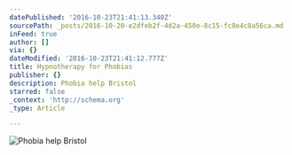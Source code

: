 ```yaml
---
datePublished: '2016-10-23T21:41:13.340Z'
sourcePath: _posts/2016-10-20-e2dfeb2f-4d2a-450e-8c15-fc8e4c8a56ca.md
inFeed: true
author: []
via: {}
dateModified: '2016-10-23T21:41:12.777Z'
title: Hypnotherapy for Phobias
publisher: {}
description: Phobia help Bristol
starred: false
_context: 'http://schema.org'
_type: Article

---
```

![Phobia help Bristol](https://the-grid-user-content.s3-us-west-2.amazonaws.com/0472307d-07a1-4058-a938-b16b15846ed4.jpg)